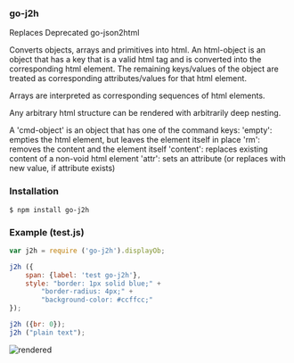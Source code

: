  
### go-j2h 

Replaces Deprecated go-json2html

Converts objects, arrays and primitives into html. An html-object is 
an object that has a key that is a valid html tag and is converted into 
the corresponding html element. The remaining keys/values of the object 
are treated as corresponding attributes/values for that html element. 

Arrays are interpreted as corresponding sequences of html elements. 

Any arbitrary html structure can be rendered with arbitrarily deep nesting. 

A 'cmd-object' is an object that has one of the command keys: 
    'empty': empties the html element, but leaves the element itself in place
    'rm': removes the content and the element itself
    'content': replaces existing content of a non-void html element 
    'attr': sets an attribute (or replaces with new value, if attribute exists)

### Installation
```shell
$ npm install go-j2h
```

### Example (test.js)

```js
var j2h = require ('go-j2h').displayOb;

j2h ({
    span: {label: 'test go-j2h'}, 
    style: "border: 1px solid blue;" +
        "border-radius: 4px;" +
        "background-color: #ccffcc;"
});

j2h ({br: 0});
j2h ("plain text");
```
![rendered](https://raw.githubusercontent.com/tgregoneil/go-json2html/master/testGoJ2H.png)


